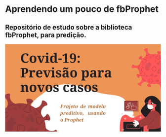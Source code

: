 # Aprendendo um pouco de fbProphet
## Repositório de estudo sobre a biblioteca fbProphet, para predição.

![banner](Banner.jpg)
